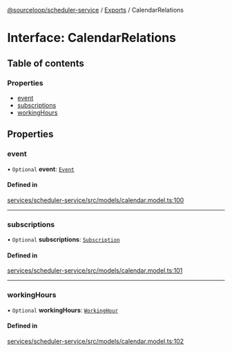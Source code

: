 [@sourceloop/scheduler-service](../README.md) / [Exports](../modules.md) / CalendarRelations

# Interface: CalendarRelations

## Table of contents

### Properties

- [event](CalendarRelations.md#event)
- [subscriptions](CalendarRelations.md#subscriptions)
- [workingHours](CalendarRelations.md#workinghours)

## Properties

### event

• `Optional` **event**: [`Event`](../classes/Event.md)

#### Defined in

[services/scheduler-service/src/models/calendar.model.ts:100](https://github.com/sourcefuse/loopback4-microservice-catalog/blob/68ec38a2a/services/scheduler-service/src/models/calendar.model.ts#L100)

___

### subscriptions

• `Optional` **subscriptions**: [`Subscription`](../classes/Subscription.md)

#### Defined in

[services/scheduler-service/src/models/calendar.model.ts:101](https://github.com/sourcefuse/loopback4-microservice-catalog/blob/68ec38a2a/services/scheduler-service/src/models/calendar.model.ts#L101)

___

### workingHours

• `Optional` **workingHours**: [`WorkingHour`](../classes/WorkingHour.md)

#### Defined in

[services/scheduler-service/src/models/calendar.model.ts:102](https://github.com/sourcefuse/loopback4-microservice-catalog/blob/68ec38a2a/services/scheduler-service/src/models/calendar.model.ts#L102)
